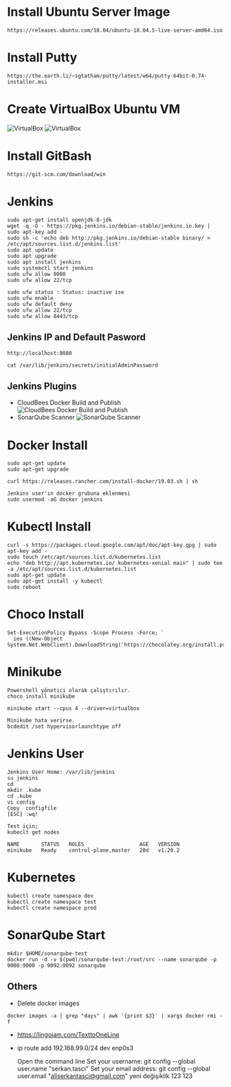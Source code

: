# Install Ubuntu Server Image
```
https://releases.ubuntu.com/18.04/ubuntu-18.04.5-live-server-amd64.iso
```
# Install Putty
```
https://the.earth.li/~sgtatham/putty/latest/w64/putty-64bit-0.74-installer.msi
```
# Create VirtualBox Ubuntu VM
![VirtualBox](./1.png)
![VirtualBox](./bootcamp_2.png)

# Install GitBash
```
https://git-scm.com/download/win
```

# Jenkins
```
sudo apt-get install openjdk-8-jdk
wget -q -O - https://pkg.jenkins.io/debian-stable/jenkins.io.key | sudo apt-key add -
sudo sh -c 'echo deb http://pkg.jenkins.io/debian-stable binary/ > /etc/apt/sources.list.d/jenkins.list'
sudo apt update
sudo apt upgrade
sudo apt install jenkins
sudo systemctl start jenkins
sudo ufw allow 8080
sudo ufw allow 22/tcp
```

```
sudo ufw status : Status: inactive ise
sudo ufw enable
sudo ufw default deny
sudo ufw allow 22/tcp
sudo ufw allow 8443/tcp
```

## Jenkins IP and Default Pasword
```
http://localhost:8080

cat /var/lib/jenkins/secrets/initialAdminPassword
```

## Jenkins Plugins
* CloudBees Docker Build and Publish
![CloudBees Docker Build and Publish](./dockerplugin.png)
* SonarQube Scanner
![SonarQube Scanner](./sonarplugin.png)



# Docker Install
```
sudo apt-get update
sudo apt-get upgrade

curl https://releases.rancher.com/install-docker/19.03.sh | sh
```

```
Jenkins user'ın docker grubuna eklenmesi
sudo usermod -aG docker jenkins
```

# Kubectl Install
```
curl -s https://packages.cloud.google.com/apt/doc/apt-key.gpg | sudo apt-key add -
sudo touch /etc/apt/sources.list.d/kubernetes.list 
echo "deb http://apt.kubernetes.io/ kubernetes-xenial main" | sudo tee -a /etc/apt/sources.list.d/kubernetes.list
sudo apt-get update
sudo apt-get install -y kubectl
sudo reboot
```

# Choco Install
```
Set-ExecutionPolicy Bypass -Scope Process -Force; `
  iex ((New-Object System.Net.WebClient).DownloadString('https://chocolatey.org/install.ps1'))
```

# Minikube

```
Powershell yönetici olarak çalıştırılır.
choco install minikube

minikube start --cpus 4 --driver=virtualbox

Minikube hata verirse.
bcdedit /set hypervisorlaunchtype off
```

# Jenkins User
```
Jenkins User Home: /var/lib/jenkins
su jenkins
cd
mkdir .kube
cd .kube
vi config
Copy  configfile
[ESC] :wq!

Test için;
kubeclt get nodes

NAME       STATUS   ROLES                  AGE   VERSION
minikube   Ready    control-plane,master   20d   v1.20.2

```

# Kubernetes
```
kubectl create namespace dev
kubectl create namespace test
kubectl create namespace prod
```


# SonarQube Start
```
mkdir $HOME/sonarqube-test
docker run -d -v $(pwd)/sonarqube-test:/root/src --name sonarqube -p 9000:9000 -p 9092:9092 sonarqube
```


## Others
* Delete docker images
```
docker images -a | grep "days" | awk '{print $3}' | xargs docker rmi -f
```
* https://lingojam.com/TexttoOneLine
* ip route add 192.168.99.0/24 dev enp0s3
  
  Open the command line
  Set your username:
  git config --global user.name "serkan.tasci"
  Set your email address:
  git config --global user.email "aliserkantasci@gmail.com"
  yeni değişiklik
123
123
